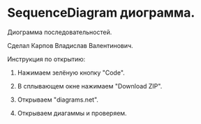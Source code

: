 # SequenceDiagram диограмма.

Диограмма последовательностей.

Сделал Карпов Владислав Валентинович.

Инструкция по открытию:

1) Нажимаем зелёную кнопку "Code".

2) В сплывающем окне нажимаем "Download ZIP".

3) Открываем "diagrams.net".

4) Открываем диагаммы и проверяем.
